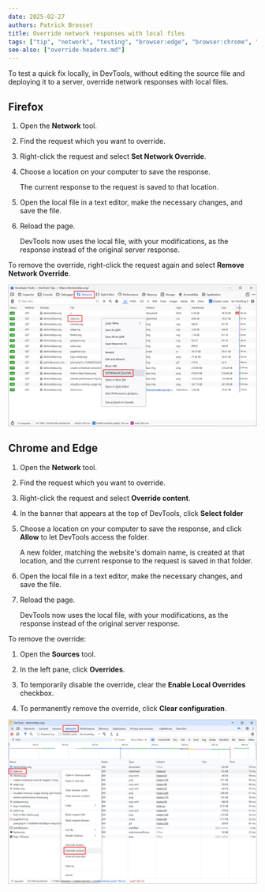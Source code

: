 ```yaml
---
date: 2025-02-27
authors: Patrick Brosset
title: Override network responses with local files
tags: ["tip", "network", "testing", "browser:edge", "browser:chrome", "browser:firefox"]
see-also: ["override-headers.md"]
---
```

To test a quick fix locally, in DevTools, without editing the source file and deploying it to a server, override network responses with local files.

## Firefox

1. Open the **Network** tool.

1. Find the request which you want to override.

1. Right-click the request and select **Set Network Override**.

1. Choose a location on your computer to save the response.

   The current response to the request is saved to that location.

1. Open the local file in a text editor, make the necessary changes, and save the file.

1. Reload the page.

   DevTools now uses the local file, with your modifications, as the response instead of the original server response.

To remove the override, right-click the request again and select **Remove Network Override**.

![The Network tool in Firefox DevTools. A request was right-clicked, the contextual menu is visible, and the Set Network Override menu item is highlighted.](../../assets/img/override-responses-with-files-1.png)

## Chrome and Edge

1. Open the **Network** tool.

1. Find the request which you want to override.

1. Right-click the request and select **Override content**.

1. In the banner that appears at the top of DevTools, click **Select folder**

1. Choose a location on your computer to save the response, and click **Allow** to let DevTools access the folder.

   A new folder, matching the website's domain name, is created at that location, and the current response to the request is saved in that folder.

1. Open the local file in a text editor, make the necessary changes, and save the file.

1. Reload the page.

   DevTools now uses the local file, with your modifications, as the response instead of the original server response.

To remove the override:

1. Open the **Sources** tool.

1. In the left pane, click **Overrides**.

1. To temporarily disable the override, clear the **Enable Local Overrides** checkbox.

1. To permanently remove the override, click **Clear configuration**.

![The Network tool in Chrome DevTools. A request was right-clicked, the contextual menu is visible, and the Override content menu item is highlighted.](../../assets/img/override-responses-with-files-2.png)

